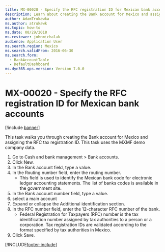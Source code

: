 ```yaml
---
title: MX-00020 - Specify the RFC registration ID for Mexican bank accounts
description: Learn about creating the Bank account for Mexico and assigning the RFC tax registration ID, including a step-by-step process.
author: AdamTrukawka
ms.author: atrukawk
ms.topic: how-to
ms.date: 08/29/2018
ms.reviewer: johnmichalak
audience: Application User
ms.search.region: Mexico
ms.search.validFrom: 2016-06-30
ms.search.form: 
  - BankAccountTable
  - DefaultDashboard
ms.dyn365.ops.version: Version 7.0.0
---
```


# MX-00020 - Specify the RFC registration ID for Mexican bank accounts

[!include [banner](../../includes/banner.md)]

This task walks you through creating the Bank account for Mexico and assigning the RFC tax registration ID. This task uses the MXMF demo company data.

1. Go to Cash and bank management > Bank accounts.
2. Click New.
3. In the Bank account field, type a value.
4. In the Routing number field, enter the routing number.
    * This field is used to identify the Mexican bank code for electronic ledger accounting statements.  The list of banks codes is available in the government site.  
5. In the Bank account number field, type a value.
6. select a main account
7. Expand or collapse the Additional identification section.
8. In the RFC number field, enter the 12-character RFC number of the bank.
    * Federal Registration for Taxpayers (RFC) number  is the tax identification number assigned by tax authorities to a person or a corporation. Tax registration IDs are validated according to the format specified by tax authorities in Mexico.  
9. Click Save.



[!INCLUDE[footer-include](../../../includes/footer-banner.md)]
